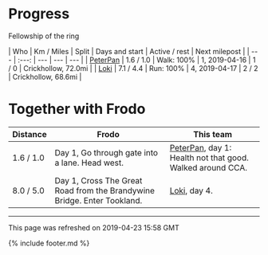 
# Progress

Fellowship of the ring

| Who | Km / Miles | Split | Days and start | Active / rest | Next milepost |
| --- | :---: | --- | --- | --- |
| [PeterPan](users/PeterPan.md) | 1.6 / 1.0 | Walk: 100% | 1, 2019-04-16 | 1 / 0 | Crickhollow, 72.0mi |
| [Loki](users/Loki.md) | 7.1 / 4.4 | Run: 100% | 4, 2019-04-17 | 2 / 2 | Crickhollow, 68.6mi |

# Together with Frodo

| Distance | Frodo | This team |
| --- | --- | --- |
| 1.6 / 1.0 | Day 1, Go through gate into a lane. Head west. |  [PeterPan](users/PeterPan.md), day 1: Health not that good. Walked around CCA. |
| 8.0 / 5.0 | Day 1, Cross The Great Road from the Brandywine Bridge. Enter Tookland. |  [Loki](users/Loki.md), day 4. |

---
This page was refreshed on 2019-04-23 15:58 GMT

{% include footer.md %}
